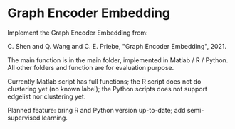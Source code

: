 # Graph Encoder Embedding

Implement the Graph Encoder Embedding from:

C. Shen and Q. Wang and C. E. Priebe, "Graph Encoder Embedding", 2021. 


The main function is in the main folder, implemented in Matlab / R / Python. All other folders and function are for evaluation purpose. 

Currently Matlab script has full functions; the R script does not do clustering yet (no known label); the Python scripts does not support edgelist nor clustering yet.

Planned feature: bring R and Python version up-to-date; add semi-supervised learning.
